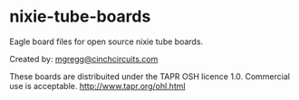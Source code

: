 nixie-tube-boards
=================

Eagle board files for open source nixie tube boards.

Created by: mgregg@cinchcircuits.com

These boards are distribuited under the TAPR OSH licence 1.0. Commercial use is acceptable.
http://www.tapr.org/ohl.html

